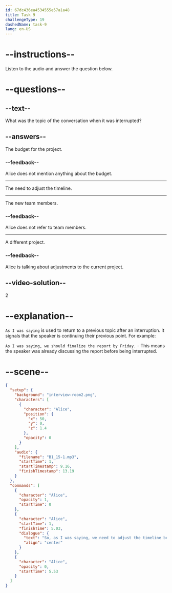 ```yaml
---
id: 67dc436ea4534555e57a1a48
title: Task 9
challengeType: 19
dashedName: task-9
lang: en-US
---
```


<!-- (Audio) Alice: So, as I was saying, we need to adjust the timeline because of the recent changes. -->

# --instructions--

Listen to the audio and answer the question below.

# --questions--

## --text--

What was the topic of the conversation when it was interrupted?

## --answers--

The budget for the project.

### --feedback--

Alice does not mention anything about the budget.

---

The need to adjust the timeline.

---

The new team members.

### --feedback--

Alice does not refer to team members.

---

A different project.

### --feedback--

Alice is talking about adjustments to the current project.

## --video-solution--

2

# --explanation--

`As I was saying` is used to return to a previous topic after an interruption. It signals that the speaker is continuing their previous point. For example:  

`As I was saying, we should finalize the report by Friday.` - This means the speaker was already discussing the report before being interrupted.

# --scene--

```json
{
  "setup": {
    "background": "interview-room2.png",
    "characters": [
      {
        "character": "Alice",
        "position": {
          "x": 50,
          "y": 0,
          "z": 1.4
        },
        "opacity": 0
      }
    ],
    "audio": {
      "filename": "B1_15-1.mp3",
      "startTime": 1,
      "startTimestamp": 9.16,
      "finishTimestamp": 13.19
    }
  },
  "commands": [
    {
      "character": "Alice",
      "opacity": 1,
      "startTime": 0
    },
    {
      "character": "Alice",
      "startTime": 1,
      "finishTime": 5.03,
      "dialogue": {
        "text": "So, as I was saying, we need to adjust the timeline because of the recent changes.",
        "align": "center"
      }
    },
    {
      "character": "Alice",
      "opacity": 0,
      "startTime": 5.53
    }
  ]
}
```
